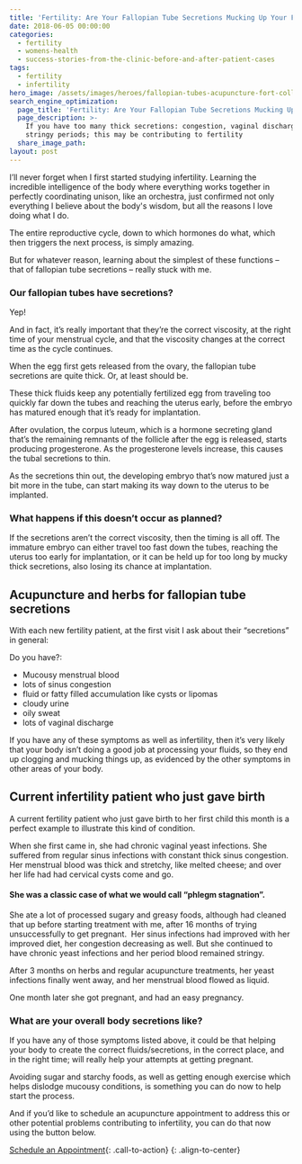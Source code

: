 ```yaml
---
title: 'Fertility: Are Your Fallopian Tube Secretions Mucking Up Your Fertility?'
date: 2018-06-05 00:00:00
categories:
  - fertility
  - womens-health
  - success-stories-from-the-clinic-before-and-after-patient-cases
tags:
  - fertility
  - infertility
hero_image: /assets/images/heroes/fallopian-tubes-acupuncture-fort-collins-fertility.jpg
search_engine_optimization:
  page_title: 'Fertility: Are Your Fallopian Tube Secretions Mucking Up Your Fertility'
  page_description: >-
    If you have too many thick secretions: congestion, vaginal discharge,
    stringy periods; this may be contributing to fertility
  share_image_path:
layout: post
---
```


I’ll never forget when I first started studying infertility. Learning the incredible intelligence of the body where everything works together in perfectly coordinating unison, like an orchestra, just confirmed not only everything I believe about the body's wisdom, but all the reasons I love doing what I do.

The entire reproductive cycle, down to which hormones do what, which then triggers the next process, is simply amazing.

But for whatever reason, learning about the simplest of these functions – that of fallopian tube secretions – really stuck with me.

### Our fallopian tubes have secretions?

Yep!

And in fact, it’s really important that they’re the correct viscosity, at the right time of your menstrual cycle, and that the viscosity changes at the correct time as the cycle continues.

When the egg first gets released from the ovary, the fallopian tube secretions are quite thick. Or, at least should be.

These thick fluids keep any potentially fertilized egg from traveling too quickly far down the tubes and reaching the uterus early, before the embryo has matured enough that it’s ready for implantation.

After ovulation, the corpus luteum, which is a hormone secreting gland that’s the remaining remnants of the follicle after the egg is released, starts producing progesterone. As the progesterone levels increase, this causes the tubal secretions to thin.

As the secretions thin out, the developing embryo that’s now matured just a bit more in the tube, can start making its way down to the uterus to be implanted.

### What happens if this doesn’t occur as planned?

If the secretions aren’t the correct viscosity, then the timing is all off. The immature embryo can either travel too fast down the tubes, reaching the uterus too early for implantation, or it can be held up for too long by mucky thick secretions, also losing its chance at implantation.

## Acupuncture and herbs for fallopian tube secretions

With each new fertility patient, at the first visit I ask about their “secretions” in general:

Do you have?:

* Mucousy menstrual blood
* lots of sinus congestion
* fluid or fatty filled accumulation like cysts or lipomas
* cloudy urine
* oily sweat
* lots of vaginal discharge

If you have any of these symptoms as well as infertility, then it’s very likely that your body isn’t doing a good job at processing your fluids, so they end up clogging and mucking things up, as evidenced by the other symptoms in other areas of your body.

## Current infertility patient who just gave birth

A current fertility patient who just gave birth to her first child this month is a perfect example to illustrate this kind of condition.

When she first came in, she had chronic vaginal yeast infections. She suffered from regular sinus infections with constant thick sinus congestion. Her menstrual blood was thick and stretchy, like melted cheese; and over her life had had cervical cysts come and go.

#### She was a classic case of what we would call “phlegm stagnation”.

She ate a lot of processed sugary and greasy foods, although had cleaned that up before starting treatment with me, after 16 months of trying unsuccessfully to get pregnant. &nbsp;Her sinus infections had improved with her improved diet, her congestion decreasing as well. But she continued to have chronic yeast infections and her period blood remained stringy.

After 3 months on herbs and regular acupuncture treatments, her yeast infections finally went away, and her menstrual blood flowed as liquid.

One month later she got pregnant, and had an easy pregnancy.

### What are your overall body secretions like?

If you have any of those symptoms listed above, it could be that helping your body to create the correct fluids/secretions, in the correct place, and in the right time; will really help your attempts at getting pregnant.

Avoiding sugar and starchy foods, as well as getting enough exercise which helps dislodge mucousy conditions, is something you can do now to help start the process.

And if you’d like to schedule an acupuncture appointment to address this or other potential problems contributing to infertility, you can do that now using the button below.

[Schedule an Appointment](/make-an-appointment/){: .call-to-action}
{: .align-to-center}